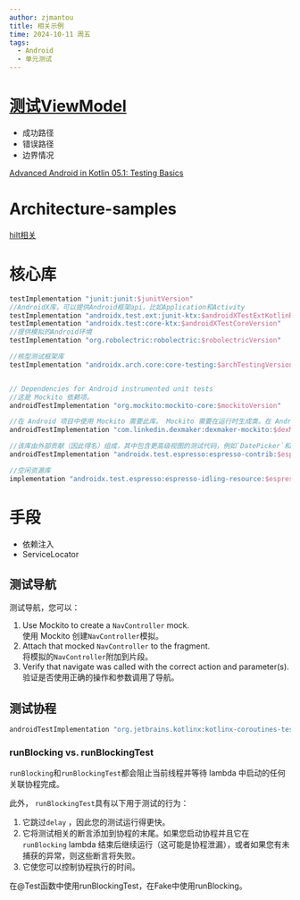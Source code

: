 ```yaml
---
author: zjmantou
title: 相关示例
time: 2024-10-11 周五
tags:
  - Android
  - 单元测试
---
```

# [测试ViewModel](https://developer.android.com/codelabs/basic-android-kotlin-compose-test-viewmodel?hl=zh-cn#3) 

- 成功路径
- 错误路径
- 边界情况 

[Advanced Android in Kotlin 05.1: Testing Basics](https://developer.android.com/codelabs/advanced-android-kotlin-training-testing-basics)


# Architecture-samples

[hilt相关](https://github.com/android/architecture-samples/tree/views-hilt) 

# 核心库 

```groovy
testImplementation "junit:junit:$junitVersion"  
//AndroidX库，可以提供Android框架api，比如Application和Activity
testImplementation "androidx.test.ext:junit-ktx:$androidXTestExtKotlinRunnerVersion"  
testImplementation "androidx.test:core-ktx:$androidXTestCoreVersion"  
//提供模拟的Android环境
testImplementation "org.robolectric:robolectric:$robolectricVersion"  

//核型测试框架库
testImplementation "androidx.arch.core:core-testing:$archTestingVersion"


// Dependencies for Android instrumented unit tests
//这是 Mockito 依赖项。
androidTestImplementation "org.mockito:mockito-core:$mockitoVersion"

//在 Android 项目中使用 Mockito 需要此库。 Mockito 需要在运行时生成类。在 Android 上，这是使用 dex 字节代码完成的，因此该库使 Mockito 能够在 Android 上运行时生成对象
androidTestImplementation "com.linkedin.dexmaker:dexmaker-mockito:$dexMakerVersion" 

//该库由外部贡献（因此得名）组成，其中包含更高级视图的测试代码，例如`DatePicker`和`RecyclerView` 。它还包含可访问性检查和稍后介绍的名为`CountingIdlingResource`的类。
androidTestImplementation "androidx.test.espresso:espresso-contrib:$espressoVersion"

//空闲资源库
implementation "androidx.test.espresso:espresso-idling-resource:$espressoVersion"


```

# 手段 

- 依赖注入 
- ServiceLocator 


## 测试导航 

测试导航，您可以：

1. Use Mockito to create a `NavController` mock.  
    使用 Mockito 创建`NavController`模拟。
2. Attach that mocked `NavController` to the fragment.  
    将模拟的`NavController`附加到片段。
3. Verify that navigate was called with the correct action and parameter(s).  
    验证是否使用正确的操作和参数调用了导航。

## 测试协程 

```groovy
androidTestImplementation "org.jetbrains.kotlinx:kotlinx-coroutines-test:$coroutinesVersion"
```

### **runBlocking vs. runBlockingTest** 

`runBlocking`和`runBlockingTest`都会阻止当前线程并等待 lambda 中启动的任何关联协程完成。 

此外， `runBlockingTest`具有以下用于测试的行为：
1. 它跳过`delay` ，因此您的测试运行得更快。
2. 它将测试相关的断言添加到协程的末尾。如果您启动协程并且它在`runBlocking` lambda 结束后继续运行（这可能是协程泄漏），或者如果您有未捕获的异常，则这些断言将失败。
3. 它使您可以控制协程执行的时间。 

在@Test函数中使用runBlockingTest，在Fake中使用runBlocking。 

